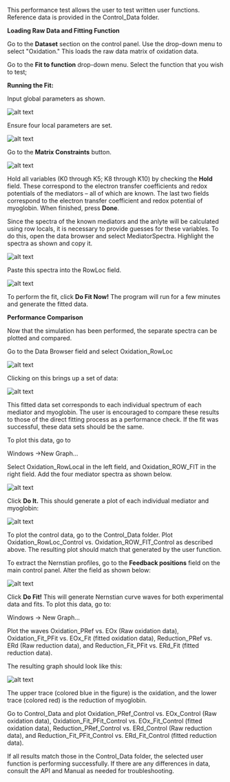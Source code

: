 ﻿This performance test allows the user to test written user functions. Reference data is provided in the Control_Data folder.

**Loading Raw Data and Fitting Function**

Go to the **Dataset** section on the control panel. Use the drop-down menu to select &quot;Oxidation.&quot; This loads the raw data matrix of oxidation data.

Go to the **Fit to function** drop-down menu. Select the function that you wish to test;

**Running the Fit:**

Input global parameters as shown.

![alt text](https://github.com/dap-biospec/G3F/blob/master/Demo/DemoPictures/Pic_2_Demo.png)

Ensure four local parameters are set.

![alt text](https://github.com/dap-biospec/G3F/blob/master/Demo/DemoPictures/Pic_3_Demo.png)

Go to the **Matrix Constraints** button.

![alt text](https://github.com/dap-biospec/G3F/blob/master/Demo/DemoPictures/Pic_4_Demo.png)

Hold all variables (K0 through K5; K8 through K10) by checking the **Hold** field. These correspond to the electron transfer coefficients and redox potentials of the mediators – all of which are known. The last two fields correspond to the electron transfer coefficient and redox potential of myoglobin. When finished, press **Done**.

Since the spectra of the known mediators and the anlyte will be calculated using row locals, it is necessary to provide guesses for these variables. To do this, open the data browser and select MediatorSpectra. Highlight the spectra as shown and copy it.

![alt text](https://github.com/dap-biospec/G3F/blob/master/Demo/DemoPictures/Pic_18_Demo.PNG)

Paste this spectra into the RowLoc field.

![alt text](https://github.com/dap-biospec/G3F/blob/master/Demo/DemoPictures/Pic_6_Demo.png)

To perform the fit, click **Do Fit Now!** The program will run for a few minutes and generate the fitted data.

**Performance Comparison**

Now that the simulation has been performed, the separate spectra can be plotted and compared.

Go to the Data Browser field and select Oxidation_RowLoc

![alt text](https://github.com/dap-biospec/G3F/blob/master/Demo/DemoPictures/Pic_5_Demo.png)

Clicking on this brings up a set of data:

![alt text](https://github.com/dap-biospec/G3F/blob/master/Demo/DemoPictures/Pic_6_Demo.png)

This fitted data set corresponds to each individual spectrum of each mediator and myoglobin. The user is encouraged to compare these results to those of the direct fitting process as a performance check. If the fit was successful, these data sets should be the same.

To plot this data, go to

Windows ->New Graph…

Select Oxidation\_RowLocal in the left field, and Oxidation\_ROW\_FIT in the right field. Add the four mediator spectra as shown below.

![alt text](https://github.com/dap-biospec/G3F/blob/master/Demo/DemoPictures/Pic_7_Demo.png)

Click **Do It.**  This should generate a plot of each individual mediator and myoglobin:

![alt text](https://github.com/dap-biospec/G3F/blob/master/Demo/DemoPictures/Pic_8_Demo.png)

To plot the control data, go to the Control_Data folder. Plot Oxidation_RowLoc_Control vs. Oxidation_ROW_FIT_Control as described above. The resulting plot should match that generated by the user function.

To extract the Nernstian profiles, go to the **Feedback positions** field on the main control panel. Alter the field as shown below:

![alt text](https://github.com/dap-biospec/G3F/blob/master/Demo/DemoPictures/Pic_9_Demo.png)

Click **Do Fit!** This will generate Nernstian curve waves for both experimental data and fits. To plot this data, go to:

Windows -> New Graph…

Plot the waves Oxidation_PRef vs. EOx (Raw oxidation data), Oxidation_Fit_PFit vs. EOx_Fit (fitted oxidation data), Reduction_PRef vs. ERd (Raw reduction data), and Reduction_Fit_PFit vs. ERd_Fit (fitted reduction data).

The resulting graph should look like this:

![alt text](https://github.com/dap-biospec/G3F/blob/master/Demo/DemoPictures/Pic_10_Demo.png)

The upper trace (colored blue in the figure) is the oxidation, and the lower trace (colored red) is the reduction of myoglobin.

Go to Control_Data and plot Oxidation_PRef_Control vs. EOx_Control (Raw oxidation data), Oxidation_Fit_PFit_Control vs. EOx_Fit_Control (fitted oxidation data), Reduction_PRef_Control vs. ERd_Control (Raw reduction data), and Reduction_Fit_PFit_Control vs. ERd_Fit_Control (fitted reduction data).

If all results match those in the Control_Data folder, the selected user function is performing successfully. If there are any differences in data, consult the API and Manual as needed for troubleshooting.

